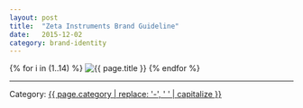 ```yaml
---
layout: post
title:  "Zeta Instruments Brand Guideline"
date:   2015-12-02
category: brand-identity
---
```


{% for i in (1..14) %}
  <img class="img-fluid mx-auto d-block" src="{{ site.imageurl }}{{ page.title | replace: ' ', '-' | downcase }}/{{ i }}.jpg" alt="{{ page.title }}" >
{% endfor %}
<hr>
<p>Category: <a href="/category/{{ page.category }}">{{ page.category | replace: '-', ' ' | capitalize }}</a></p>